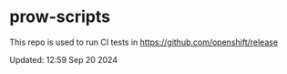 # prow-scripts

This repo is used to run CI tests in https://github.com/openshift/release

Updated: 12:59 Sep 20 2024
